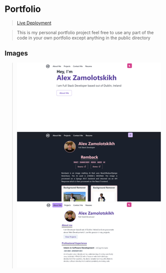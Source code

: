 # **Portfolio**

>[Live Deployment]("https://zamo.netlify.app/")

>This is my personal portfolio project feel free to
> use any part of the code in your own portfolio except
> anything in the public directory

## Images

>![Demo1](/demo/1.PNG)
> ![Demo2](/demo/3.PNG)
> ![Demo3](/demo/2.PNG)